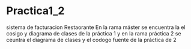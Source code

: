 # Practica1_2
sistema de facturacion Restaorante
En la rama máster se encuentra la el cosigo y diagrama de clases de la práctica 1 y en la rama práctica 2 se ceuntra el diagrama de clases y el codogo fuente de la práctica de 2
